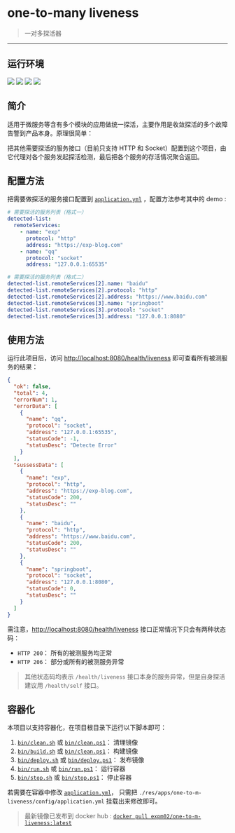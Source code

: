 # one-to-many liveness

> 一对多探活器
------

## 运行环境

[![](https://img.shields.io/badge/JDK-1.8%2B-brightgreen.svg)](https://www.oracle.com/java/technologies/javase/javase8-archive-downloads.html) [![](https://img.shields.io/badge/SpringBoot-2.7.0-brightgreen.svg)](https://maven.apache.org/) [![](https://img.shields.io/badge/IDE-Idea-brightgreen.svg)](https://www.jetbrains.com/zh-cn/idea/) ![](https://img.shields.io/badge/Platform-windows|*nix-brightgreen.svg)


## 简介

适用于微服务等含有多个模块的应用做统一探活，主要作用是收敛探活的多个故障告警到产品本身。原理很简单：

把其他需要探活的服务接口（目前只支持 HTTP 和 Socket）配置到这个项目，由它代理对各个服务发起探活检测，最后把各个服务的存活情况聚合返回。


## 配置方法

把需要做探活的服务接口配置到 [`application.yml`](./src/main/resources/application.yml) ，配置方法参考其中的 demo :

```yml
# 需要探活的服务列表（格式一）
detected-list:
  remoteServices:
    - name: "exp"
      protocol: "http"
      address: "https://exp-blog.com"
    - name: "qq"
      protocol: "socket"
      address: "127.0.0.1:65535"

# 需要探活的服务列表（格式二）
detected-list.remoteServices[2].name: "baidu"
detected-list.remoteServices[2].protocol: "http"
detected-list.remoteServices[2].address: "https://www.baidu.com"
detected-list.remoteServices[3].name: "springboot"
detected-list.remoteServices[3].protocol: "socket"
detected-list.remoteServices[3].address: "127.0.0.1:8080"
```


## 使用方法

运行此项目后，访问 [http://localhost:8080/health/liveness](http://localhost:8080/health/liveness) 即可查看所有被测服务的结果：

```json
{
  "ok": false,
  "total": 4,
  "errorNum": 1,
  "errorData": [
    {
      "name": "qq",
      "protocol": "socket",
      "address": "127.0.0.1:65535",
      "statusCode": -1,
      "statusDesc": "Detecte Error"
    }
  ],
  "sussessData": [
    {
      "name": "exp",
      "protocol": "http",
      "address": "https://exp-blog.com",
      "statusCode": 200,
      "statusDesc": ""
    },
    {
      "name": "baidu",
      "protocol": "http",
      "address": "https://www.baidu.com",
      "statusCode": 200,
      "statusDesc": ""
    },
    {
      "name": "springboot",
      "protocol": "socket",
      "address": "127.0.0.1:8080",
      "statusCode": 0,
      "statusDesc": ""
    }
  ]
}
```

需注意，[http://localhost:8080/health/liveness](http://localhost:8080/health/liveness) 接口正常情况下只会有两种状态码：

- `HTTP 200`： 所有的被测服务均正常
- `HTTP 206`： 部分或所有的被测服务异常

> 其他状态码均表示 `/health/liveness` 接口本身的服务异常，但是自身探活建议用 `/health/self` 接口。


## 容器化

本项目以支持容器化，在项目根目录下运行以下脚本即可：

1. [`bin/clean.sh`](./bin/clean.sh) 或 [`bin/clean.ps1`](./bin/clean.ps1)： 清理镜像
2. [`bin/build.sh`](./bin/build.sh) 或 [`bin/clean.ps1`](./bin/build.ps1)： 构建镜像
3. [`bin/deploy.sh`](./bin/deploy.sh) 或 [`bin/deploy.ps1`](./bin/deploy.ps1)： 发布镜像
4. [`bin/run.sh`](./bin/run.sh) 或 [`bin/run.ps1`](./bin/run.ps1)： 运行容器
5. [`bin/stop.sh`](./bin/stop.sh) 或 [`bin/stop.ps1`](./bin/stop.ps1)： 停止容器

若需要在容器中修改 [`application.yml`](./res/apps/one-to-m-liveness/config/application.yml)， 只需把 `./res/apps/one-to-m-liveness/config/application.yml` 挂载出来修改即可。

> 最新镜像已发布到 docker hub : [`docker pull expm02/one-to-m-liveness:latest`](https://hub.docker.com/r/expm02/one-to-m-liveness)
